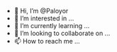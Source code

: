 - 👋 Hi, I’m @Paloyor
- 👀 I’m interested in ...
- 🌱 I’m currently learning ...
- 💞️ I’m looking to collaborate on ...
- 📫 How to reach me ...

<!---
Paloyor/Paloyor is a ✨ special ✨ repository because its `README.md` (this file) appears on your GitHub profile.
You can click the Preview link to take a look at your changes.
--->
